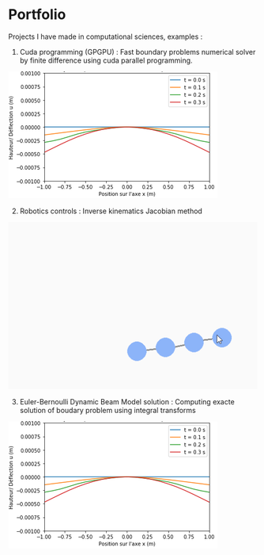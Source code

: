 # Portfolio
Projects I have made in computational sciences, examples : 

1. Cuda programming (GPGPU) : Fast boundary problems numerical solver by finite difference using cuda parallel programming.

![alt text](https://github.com/Gucciimad/Portfolio/blob/main/solution_libre_encastree_libre.png?raw=true)

2. Robotics controls : Inverse kinematics Jacobian method

![alt text](https://github.com/Gucciimad/Portfolio/blob/main/inv_kin.gif?raw=true)


3. Euler-Bernoulli Dynamic Beam Model solution : Computing exacte solution of boudary problem using integral transforms

![alt text](https://github.com/Gucciimad/Portfolio/blob/main/solution_libre_encastree_libre.png?raw=true)
